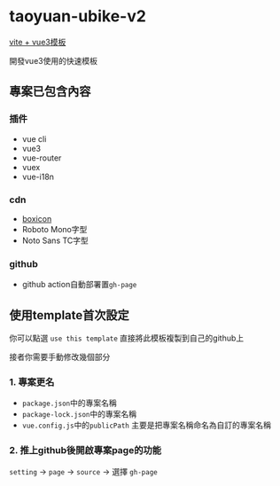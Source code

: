# taoyuan-ubike-v2

[vite + vue3模板](https://github.com/connectshark/vite-template)

開發vue3使用的快速模板

## 專案已包含內容

### 插件

- vue cli
- vue3
- vue-router
- vuex
- vue-i18n

### cdn

- [boxicon](https://boxicons.com/)
- Roboto Mono字型
- Noto Sans TC字型

### github

- github action自動部署置`gh-page`

## 使用template首次設定

你可以點選 `use this template` 直接將此模板複製到自己的github上

接者你需要手動修改幾個部分

### 1. 專案更名

- `package.json`中的專案名稱
- `package-lock.json`中的專案名稱
- `vue.config.js`中的`publicPath`
主要是把專案名稱命名為自訂的專案名稱

### 2. 推上github後開啟專案page的功能

`setting` -> `page` -> `source` -> 選擇 `gh-page`